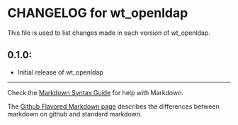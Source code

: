 # CHANGELOG for wt_openldap

This file is used to list changes made in each version of wt_openldap.

## 0.1.0:

* Initial release of wt_openldap

- - -
Check the [Markdown Syntax Guide](http://daringfireball.net/projects/markdown/syntax) for help with Markdown.

The [Github Flavored Markdown page](http://github.github.com/github-flavored-markdown/) describes the differences between markdown on github and standard markdown.
